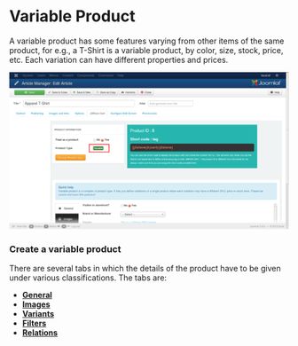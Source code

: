 # Variable Product

A variable product has some features varying from other items of the same product, for e.g., a T-Shirt is a variable product, by color, size, stock, price, etc. Each variation can have different properties and prices.

![Variable Product](./assets/images/product_variable.png)

### Create a variable product
There are several tabs in which the details of the product have to be given under various classifications. The tabs are:

* **[General](http://j2store.gitbooks.io/user-guide/content/variable_general.html)**
* **[Images](http://j2store.gitbooks.io/user-guide/content/variable_images.html)**
* **[Variants](http://j2store.gitbooks.io/user-guide/content/variable_variants.html)**
* **[Filters](http://j2store.gitbooks.io/user-guide/content/variable_filters.html)**
* **[Relations](http://j2store.gitbooks.io/user-guide/content/variable_relations.html)**
